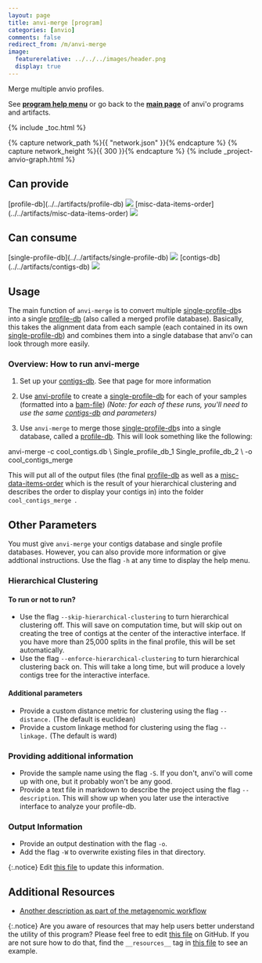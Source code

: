 ```yaml
---
layout: page
title: anvi-merge [program]
categories: [anvio]
comments: false
redirect_from: /m/anvi-merge
image:
  featurerelative: ../../../images/header.png
  display: true
---
```


Merge multiple anvio profiles.

See **[program help menu](../../../../vignette#anvi-merge)** or go back to the **[main page](../../)** of anvi'o programs and artifacts.


{% include _toc.html %}
<div id="svg" class="subnetwork"></div>
{% capture network_path %}{{ "network.json" }}{% endcapture %}
{% capture network_height %}{{ 300 }}{% endcapture %}
{% include _project-anvio-graph.html %}


## Can provide

<p style="text-align: left" markdown="1"><span class="artifact-p">[profile-db](../../artifacts/profile-db) <img src="../../images/icons/DB.png" class="artifact-icon-mini" /></span> <span class="artifact-p">[misc-data-items-order](../../artifacts/misc-data-items-order) <img src="../../images/icons/CONCEPT.png" class="artifact-icon-mini" /></span></p>

## Can consume

<p style="text-align: left" markdown="1"><span class="artifact-r">[single-profile-db](../../artifacts/single-profile-db) <img src="../../images/icons/DB.png" class="artifact-icon-mini" /></span> <span class="artifact-r">[contigs-db](../../artifacts/contigs-db) <img src="../../images/icons/DB.png" class="artifact-icon-mini" /></span></p>

## Usage


The main function of `anvi-merge` is to convert multiple <span class="artifact-n">[single-profile-db](/software/anvio/help/main/artifacts/single-profile-db)</span>s into a single <span class="artifact-n">[profile-db](/software/anvio/help/main/artifacts/profile-db)</span> (also called a merged profile database). Basically, this takes the alignment data from each sample (each contained in its own <span class="artifact-n">[single-profile-db](/software/anvio/help/main/artifacts/single-profile-db)</span>) and combines them into a single database that anvi'o can look through more easily. 

### Overview: How to run anvi-merge

1. Set up your <span class="artifact-n">[contigs-db](/software/anvio/help/main/artifacts/contigs-db)</span>. See that page for more information

1. Use <span class="artifact-n">[anvi-profile](/software/anvio/help/main/programs/anvi-profile)</span> to create a <span class="artifact-n">[single-profile-db](/software/anvio/help/main/artifacts/single-profile-db)</span> for each of your samples (formatted into a <span class="artifact-n">[bam-file](/software/anvio/help/main/artifacts/bam-file)</span>) *(Note: for each of these runs, you'll need to use the same <span class="artifact-n">[contigs-db](/software/anvio/help/main/artifacts/contigs-db)</span> and parameters)*

1. Use `anvi-merge` to merge those <span class="artifact-n">[single-profile-db](/software/anvio/help/main/artifacts/single-profile-db)</span>s into a single database, called a <span class="artifact-n">[profile-db](/software/anvio/help/main/artifacts/profile-db)</span>. This will look something like the following:

<div class="codeblock" markdown="1">
anvi&#45;merge &#45;c cool_contigs.db \
            Single_profile_db_1 Single_profile_db_2 \
            &#45;o cool_contigs_merge
</div>
                    
This will put all of the output files (the final <span class="artifact-n">[profile-db](/software/anvio/help/main/artifacts/profile-db)</span> as well as a <span class="artifact-n">[misc-data-items-order](/software/anvio/help/main/artifacts/misc-data-items-order)</span> which is the result of your hierarchical clustering and describes the order to display your contigs in) into the folder `cool_contigs_merge `.
    

## Other Parameters

You must give `anvi-merge` your contigs database and single profile databases. However, you can also provide more information or give addtional instructions. Use the flag `-h` at any time to display the help menu.

### Hierarchical Clustering 

#### To run or not to run? 
* Use the flag `--skip-hierarchical-clustering` to turn hierarchical clustering off. This will save on computation time, but will skip out on creating the tree of contigs at the center of the interactive interface. If you have more than 25,000 splits in the final profile, this will be set automatically. 
* Use the flag `--enforce-hierarchical-clustering` to turn hierarchical clustering back on. This will take a long time, but will produce a lovely contigs tree for the interactive interface. 

#### Additional parameters
* Provide a custom distance metric for clustering using the flag `--distance.` (The default is euclidean)
* Provide a custom linkage method for clustering using the flag `--linkage.` (The default is ward)

### Providing additional information
* Provide the sample name using the flag `-S`. If you don't, anvi'o will come up with one, but it probably won't be any good. 
* Provide a text file in markdown to describe the project using the flag `--description`. This will show up when you later use the interactive interface to analyze your profile-db. 

### Output Information
* Provide an output destination with the flag `-o`.
* Add the flag `-W` to overwrite existing files in that directory. 


{:.notice}
Edit [this file](https://github.com/merenlab/anvio/tree/master/anvio/docs/programs/anvi-merge.md) to update this information.


## Additional Resources


* [Another description as part of the metagenomic workflow](http://merenlab.org/2016/06/22/anvio-tutorial-v2/#anvi-profile)


{:.notice}
Are you aware of resources that may help users better understand the utility of this program? Please feel free to edit [this file](https://github.com/merenlab/anvio/tree/master/bin/anvi-merge) on GitHub. If you are not sure how to do that, find the `__resources__` tag in [this file](https://github.com/merenlab/anvio/blob/master/bin/anvi-interactive) to see an example.
